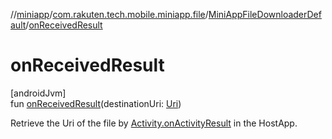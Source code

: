 //[miniapp](../../../index.md)/[com.rakuten.tech.mobile.miniapp.file](../index.md)/[MiniAppFileDownloaderDefault](index.md)/[onReceivedResult](on-received-result.md)

# onReceivedResult

[androidJvm]\
fun [onReceivedResult](on-received-result.md)(destinationUri: [Uri](https://developer.android.com/reference/kotlin/android/net/Uri.html))

Retrieve the Uri of the file by [Activity.onActivityResult](https://developer.android.com/reference/kotlin/android/app/Activity.html#onactivityresult) in the HostApp.
